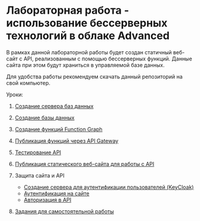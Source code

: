 # Лабораторная работа - использование бессерверных технологий в облаке Advanced
В рамках данной лабораторной работы будет создан статичный веб-сайт с API, реализованным с помощью бессерверных функций. Данные сайта при этом будут храниться в управляемой базе данных.

Для удобства работы рекомендуем скачать данный репозиторий на свой компьютер.

Уроки:

1. [Создание сервера баз данных](https://github.com/zzindexx/cloud-static-site-function-graph/blob/main/docs/part1.md)
1. [Создание базы данных](https://github.com/zzindexx/cloud-static-site-function-graph/blob/main/docs/part2.md)
1. [Создание функций Function Graph](https://github.com/zzindexx/cloud-static-site-function-graph/blob/main/docs/part3.md)
1. [Публикация функций через API Gateway](https://github.com/zzindexx/cloud-static-site-function-graph/blob/main/docs/part4.md)
1. [Тестирование API](https://github.com/zzindexx/cloud-static-site-function-graph/blob/main/docs/part5.md)
1. [Публикация статического веб-сайта для работы с API](https://github.com/zzindexx/cloud-static-site-function-graph/blob/main/docs/part6.md)
1. Защита сайта и API
   
   * [Создание сервера для аутентификации пользователей (KeyCloak)](https://github.com/zzindexx/cloud-static-site-function-graph/blob/main/docs/part7.md)
   * [Аутентификация на сайте](https://github.com/zzindexx/cloud-static-site-function-graph/blob/main/docs/part8.md)
   * [Авторизация в API](https://github.com/zzindexx/cloud-static-site-function-graph/blob/main/docs/part9.md)

1. [Задания для самостоятельной работы](https://github.com/zzindexx/cloud-static-site-function-graph/blob/main/docs/part10.md)
